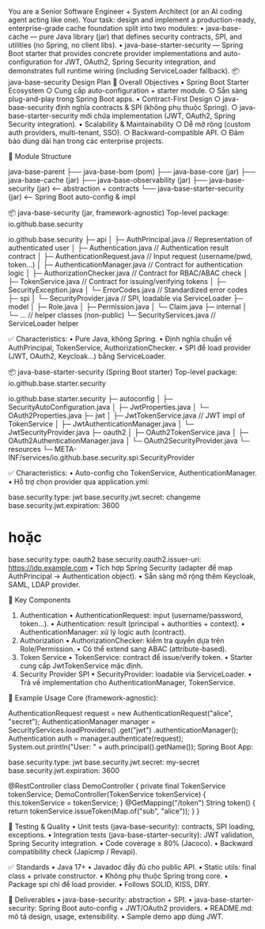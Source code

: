 You are a Senior Software Engineer + System Architect (or an AI coding agent acting like one).
Your task: design and implement a production-ready, enterprise-grade cache foundation split into two modules:
	• java-base-cache — pure Java library (jar) that defines  security contracts, SPI, and utilities (no Spring, no client libs).
	• java-base-starter-security — Spring Boot starter that provides concrete provider implementations and auto-configuration for JWT, OAuth2, Spring Security integration, and demonstrates full runtime wiring (including ServiceLoader fallback).
📦 java-base-security Design Plan
🎯 Overall Objectives
	• Spring Boot Starter Ecosystem
		○ Cung cấp auto-configuration + starter module.
		○ Sẵn sàng plug-and-play trong Spring Boot apps.
	• Contract-First Design
		○ java-base-security định nghĩa contracts & SPI (không phụ thuộc Spring).
		○ java-base-starter-security mới chứa implementation (JWT, OAuth2, Spring Security integration).
	• Scalability & Maintainability
		○ Dễ mở rộng (custom auth providers, multi-tenant, SSO).
		○ Backward-compatible API.
		○ Đảm bảo dùng dài hạn trong các enterprise projects.

📂 Module Structure

java-base-parent
├── java-base-bom (pom)
├── java-base-core (jar)
├── java-base-cache (jar)
├── java-base-observability (jar)
├── java-base-security (jar)           <-- abstraction + contracts
└── java-base-starter-security (jar)   <-- Spring Boot auto-config & impl


📦 java-base-security (jar, framework-agnostic)
Top-level package: io.github.base.security

io.github.base.security
 ├─ api
 │   ├─ AuthPrincipal.java          // Representation of authenticated user
 │   ├─ Authentication.java         // Authentication result contract
 │   ├─ AuthenticationRequest.java  // Input request (username/pwd, token…)
 │   ├─ AuthenticationManager.java  // Contract for authentication logic
 │   ├─ AuthorizationChecker.java   // Contract for RBAC/ABAC check
 │   ├─ TokenService.java           // Contract for issuing/verifying tokens
 │   ├─ SecurityException.java
 │   └─ ErrorCodes.java             // Standardized error codes
 ├─ spi
 │   └─ SecurityProvider.java       // SPI, loadable via ServiceLoader
 ├─ model
 │   ├─ Role.java
 │   ├─ Permission.java
 │   └─ Claim.java
 ├─ internal
 │   └─ …                           // helper classes (non-public)
 └─ SecurityServices.java            // ServiceLoader helper

✅ Characteristics:
	• Pure Java, không Spring.
	• Định nghĩa chuẩn về AuthPrincipal, TokenService, AuthorizationChecker.
	• SPI để load provider (JWT, OAuth2, Keycloak…) bằng ServiceLoader.

📦 java-base-starter-security (Spring Boot starter)
Top-level package: io.github.base.starter.security

io.github.base.starter.security
 ├─ autoconfig
 │   ├─ SecurityAutoConfiguration.java
 │   ├─ JwtProperties.java
 │   └─ OAuth2Properties.java
 ├─ jwt
 │   ├─ JwtTokenService.java         // JWT impl of TokenService
 │   ├─ JwtAuthenticationManager.java
 │   └─ JwtSecurityProvider.java
 ├─ oauth2
 │   ├─ OAuth2TokenService.java
 │   ├─ OAuth2AuthenticationManager.java
 │   └─ OAuth2SecurityProvider.java
 └─ resources
     └─ META-INF/services/io.github.base.security.spi.SecurityProvider

✅ Characteristics:
	• Auto-config cho TokenService, AuthenticationManager.
	• Hỗ trợ chọn provider qua application.yml:

base.security.type: jwt
base.security.jwt.secret: changeme
base.security.jwt.expiration: 3600
# hoặc
base.security.type: oauth2
base.security.oauth2.issuer-uri: https://idp.example.com
	• Tích hợp Spring Security (adapter để map AuthPrincipal → Authentication object).
	• Sẵn sàng mở rộng thêm Keycloak, SAML, LDAP provider.

🧩 Key Components
1. Authentication
	• AuthenticationRequest: input (username/password, token…).
	• Authentication: result (principal + authorities + context).
	• AuthenticationManager: xử lý logic auth (contract).
2. Authorization
	• AuthorizationChecker: kiểm tra quyền dựa trên Role/Permission.
	• Có thể extend sang ABAC (attribute-based).
3. Token Service
	• TokenService: contract để issue/verify token.
	• Starter cung cấp JwtTokenService mặc định.
4. Security Provider SPI
	• SecurityProvider: loadable via ServiceLoader.
	• Trả về implementation cho AuthenticationManager, TokenService.

📖 Example Usage
Core (framework-agnostic):

AuthenticationRequest request = new AuthenticationRequest("alice", "secret");
AuthenticationManager manager = SecurityServices.loadProviders()
                                                .get("jwt")
                                                .authenticationManager();
Authentication auth = manager.authenticate(request);
System.out.println("User: " + auth.principal().getName());
Spring Boot App:

base.security.type: jwt
base.security.jwt.secret: my-secret
base.security.jwt.expiration: 3600

@RestController
class DemoController {
    private final TokenService tokenService;
DemoController(TokenService tokenService) {
        this.tokenService = tokenService;
    }
@GetMapping("/token")
    String token() {
        return tokenService.issueToken(Map.of("sub", "alice"));
    }
}

🧪 Testing & Quality
	• Unit tests (java-base-security): contracts, SPI loading, exceptions.
	• Integration tests (java-base-starter-security): JWT validation, Spring Security integration.
	• Code coverage ≥ 80% (Jacoco).
	• Backward compatibility check (Japicmp / Revapi).

✅ Standards
	• Java 17+
	• Javadoc đầy đủ cho public API.
	• Static utils: final class + private constructor.
	• Không phụ thuộc Spring trong core.
	• Package spi chỉ để load provider.
	• Follows SOLID, KISS, DRY.

🚀 Deliverables
	• java-base-security: abstraction + SPI.
	• java-base-starter-security: Spring Boot auto-config + JWT/OAuth2 providers.
	• README.md: mô tả design, usage, extensibility.
	• Sample demo app dùng JWT.
